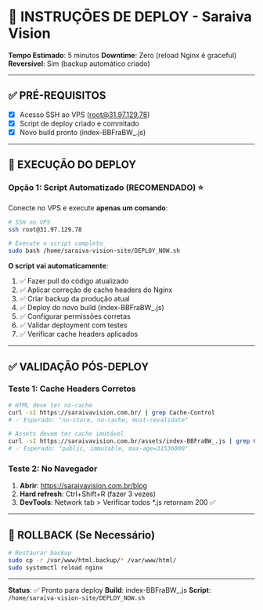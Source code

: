 # 🚀 INSTRUÇÕES DE DEPLOY - Saraiva Vision

**Tempo Estimado**: 5 minutos
**Downtime**: Zero (reload Nginx é graceful)
**Reversível**: Sim (backup automático criado)

---

## ✅ PRÉ-REQUISITOS

- [x] Acesso SSH ao VPS (root@31.97.129.78)
- [x] Script de deploy criado e commitado
- [x] Novo build pronto (index-BBFraBW_.js)

---

## 🎯 EXECUÇÃO DO DEPLOY

### Opção 1: Script Automatizado (RECOMENDADO) ⭐

Conecte no VPS e execute **apenas um comando**:

```bash
# SSH no VPS
ssh root@31.97.129.78

# Execute o script completo
sudo bash /home/saraiva-vision-site/DEPLOY_NOW.sh
```

**O script vai automaticamente**:
1. ✅ Fazer pull do código atualizado
2. ✅ Aplicar correção de cache headers do Nginx
3. ✅ Criar backup da produção atual
4. ✅ Deploy do novo build (index-BBFraBW_.js)
5. ✅ Configurar permissões corretas
6. ✅ Validar deployment com testes
7. ✅ Verificar cache headers aplicados

---

## ✅ VALIDAÇÃO PÓS-DEPLOY

### Teste 1: Cache Headers Corretos

```bash
# HTML deve ter no-cache
curl -sI https://saraivavision.com.br/ | grep Cache-Control
# ✅ Esperado: "no-store, no-cache, must-revalidate"

# Assets devem ter cache imutável
curl -sI https://saraivavision.com.br/assets/index-BBFraBW_.js | grep Cache-Control
# ✅ Esperado: "public, immutable, max-age=31536000"
```

### Teste 2: No Navegador

1. **Abrir**: https://saraivavision.com.br/blog
2. **Hard refresh**: Ctrl+Shift+R (fazer 3 vezes)
3. **DevTools**: Network tab > Verificar todos *.js retornam 200 ✅

---

## 🔄 ROLLBACK (Se Necessário)

```bash
# Restaurar backup
sudo cp -r /var/www/html.backup/* /var/www/html/
sudo systemctl reload nginx
```

---

**Status**: ✅ Pronto para deploy
**Build**: index-BBFraBW_.js
**Script**: `/home/saraiva-vision-site/DEPLOY_NOW.sh`
